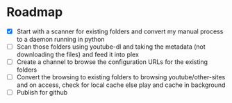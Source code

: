 # Roadmap

* [X] Start with a scanner for existing folders and convert my manual process to a daemon running in python
* [ ] Scan those folders using youtube-dl and taking the metadata (not downloading the files) and feed it into plex
* [ ] Create a channel to browse the configuration URLs for the existing folders
* [ ] Convert the browsing to existing folders to browsing youtube/other-sites and on access, check for local cache else play and cache in background
* [ ] Publish for github